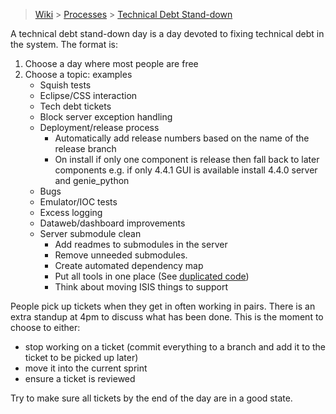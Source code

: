 > [Wiki](Home) > [Processes](Processes) > [Technical Debt Stand-down](Technical-Debt-Stand-down)

A technical debt stand-down day is a day devoted to fixing technical debt in the system. The format is:

1. Choose a day where most people are free
1. Choose a topic: examples
    - Squish tests
    - Eclipse/CSS interaction
    - Tech debt tickets
    - Block server exception handling
    - Deployment/release process
        - Automatically add release numbers based on the name of the release branch
        - On install if only one component is release then fall back to later components e.g. if only 4.4.1 GUI is available install 4.4.0 server and genie_python
    - Bugs
    - Emulator/IOC tests
    - Excess logging
    - Dataweb/dashboard improvements
    - Server submodule clean
        - Add readmes to submodules in the server 
        - Remove unneeded submodules.
        - Create automated dependency map
        - Put all tools in one place (See [duplicated code](Code-Duplication))
        - Think about moving ISIS things to support

People pick up tickets when they get in often working in pairs. There is an extra standup at 4pm to discuss what has been done. This is the moment to choose to either:

- stop working on a ticket (commit everything to a branch and add it to the ticket to be picked up later)
- move it into the current sprint
- ensure a ticket is reviewed

Try to make sure all tickets by the end of the day are in a good state.
